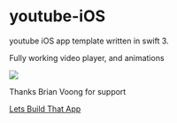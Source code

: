 # youtube-iOS
youtube iOS app template written in swift 3.

Fully working video player, and animations

<img src="http://i.giphy.com/hwCahHAD1tNHa.gif" class="ajax-loader">

Thanks Brian Voong for support 

<a href="htp://letsbuildthatapp.com">Lets Build That App</a>
